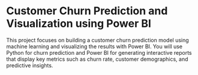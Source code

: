 # Customer Churn Prediction and Visualization using Power BI
This project focuses on building a customer churn prediction model using machine learning and visualizing the results with Power BI. You will use Python for churn prediction and Power BI for generating interactive reports that display key metrics such as churn rate, customer demographics, and predictive insights.
